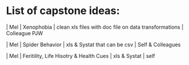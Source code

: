 # List of capstone ideas:
| Mel | Xenophobia | clean xls files with doc file on data transformations | Colleague PJW

| Mel | Spider Behavior | xls & Systat that can be csv | Self & Colleagues

| Mel | Feritility, Life Hisotry & Health Cues | xls & Systat | self

